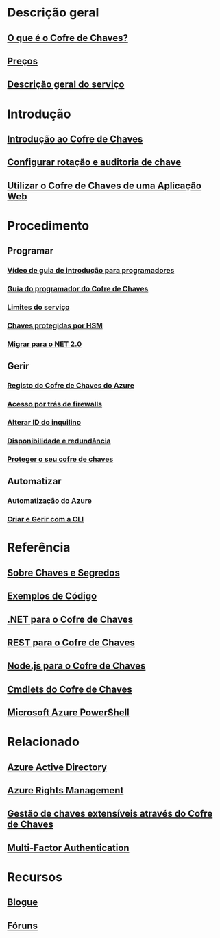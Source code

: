 # Descrição geral
## [O que é o Cofre de Chaves?](key-vault-whatis.md)
## [Preços](https://azure.microsoft.com/pricing/details/key-vault/)
## [Descrição geral do serviço](https://azure.microsoft.com/services/key-vault/)

# Introdução
## [Introdução ao Cofre de Chaves](key-vault-get-started.md)
## [Configurar rotação e auditoria de chave](key-vault-key-rotation-log-monitoring.md)
## [Utilizar o Cofre de Chaves de uma Aplicação Web](key-vault-use-from-web-application.md)

# Procedimento
## Programar
### [Vídeo de guia de introdução para programadores](http://channel9.msdn.com/Blogs/Windows-Azure/Azure-Key-Vault-Developer-Quick-Start)
### [Guia do programador do Cofre de Chaves](key-vault-developers-guide.md)
### [Limites do serviço](key-vault-service-limits.md)
### [Chaves protegidas por HSM](key-vault-hsm-protected-keys.md)
### [Migrar para o NET 2.0](key-vault-dotnet2api-release-notes.md)

## Gerir
### [Registo do Cofre de Chaves do Azure](key-vault-logging.md)
### [Acesso por trás de firewalls](key-vault-access-behind-firewall.md)
### [Alterar ID do inquilino](key-vault-subscription-move-fix.md)
### [Disponibilidade e redundância](key-vault-disaster-recovery-guidance.md)
### [Proteger o seu cofre de chaves](key-vault-secure-your-key-vault.md)

## Automatizar
### [Automatização do Azure](automation-manage-key-vault.md)
### [Criar e Gerir com a CLI](key-vault-manage-with-cli.md)

# Referência
## [Sobre Chaves e Segredos](https://msdn.microsoft.com/en-us/library/azure/dn903623)
## [Exemplos de Código](https://www.microsoft.com/download/details.aspx?id=45343)
## [.NET para o Cofre de Chaves](https://msdn.microsoft.com/en-us/library/azure/mt430941)
## [REST para o Cofre de Chaves](https://msdn.microsoft.com/en-us/library/azure/dn903609)
## [Node.js para o Cofre de Chaves](http://azure.github.io/azure-sdk-for-node/azure-arm-keyvault/latest/)
## [Cmdlets do Cofre de Chaves](https://msdn.microsoft.com/en-us/library/azure/dn868052)
## [Microsoft Azure PowerShell](https://msdn.microsoft.com/en-us/library/azure/jj156055.aspx)

# Relacionado
## [Azure Active Directory](https://azure.microsoft.com/documentation/services/active-directory/)
## [Azure Rights Management](https://technet.microsoft.com/en-US/dn175750)
## [Gestão de chaves extensíveis através do Cofre de Chaves](https://msdn.microsoft.com/en-us/library/azure/dn198405)
## [Multi-Factor Authentication](https://azure.microsoft.com/documentation/services/multi-factor-authentication/)

# Recursos
## [Blogue](http://blogs.technet.com/b/kv/)
## [Fóruns](https://social.msdn.microsoft.com/forums/azure/en-US/home?forum=AzureKeyVault)


<!--HONumber=Nov16_HO2-->


